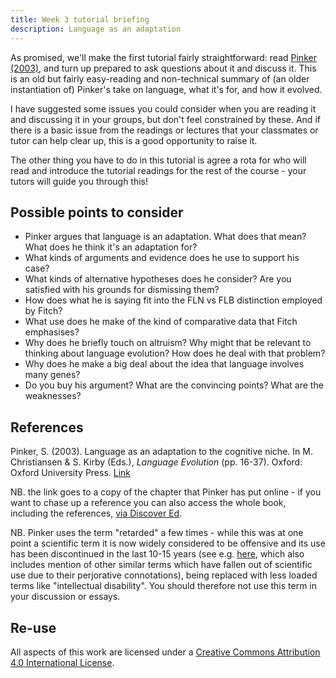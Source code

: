 ```yaml
---
title: Week 3 tutorial briefing
description: Language as an adaptation
---
```


As promised, we'll make the first tutorial fairly straightforward: read [Pinker (2003)](https://stevenpinker.com/files/pinker/files/language_evolution.pdf), and turn up prepared to ask questions about it and discuss it. This is an old but fairly easy-reading and non-technical summary of (an older instantiation of) Pinker's take on language, what it's for, and how it evolved.

I have suggested some issues you could consider when you are reading it and discussing it in your groups, but don't feel constrained by these. And if there is a basic issue from the readings or lectures that your classmates or tutor can help clear up, this is a good opportunity to raise it.

The other thing you have to do in this tutorial is agree a rota for who will read and introduce the tutorial readings for the rest of the course - your tutors will guide you through this!

## Possible points to consider

- Pinker argues that language is an adaptation. What does that mean? What does he think it's an adaptation for?
- What kinds of arguments and evidence does he use to support his case?
- What kinds of alternative hypotheses does he consider? Are you satisfied with his grounds for dismissing them?
- How does what he is saying fit into the FLN vs FLB distinction employed by Fitch? 
- What use does he make of the kind of comparative data that Fitch emphasises?
- Why does he briefly touch on altruism? Why might that be relevant to thinking about language evolution? How does he deal with that problem?
- Why does he make a big deal about the idea that language involves many genes?
- Do you buy his argument? What are the convincing points? What are the weaknesses?

## References

Pinker, S. (2003). Language as an adaptation to the cognitive niche. In M. Christiansen & S. Kirby (Eds.), *Language Evolution* (pp. 16-37). Oxford: Oxford University Press. [Link](https://stevenpinker.com/files/pinker/files/language_evolution.pdf)

NB. the link goes to a copy of the chapter that Pinker has put online - if you want to chase up a reference you can also access the whole book, including the references, [via Discover Ed](https://discovered.ed.ac.uk/permalink/44UOE_INST/1viuo5v/cdi_proquest_miscellaneous_37697167).

NB. Pinker uses the term "retarded" a few times - while this was at one point a scientific term it is now widely considered to be offensive and its use has been discontinued in the last 10-15 years (see e.g. [here](https://en.wikipedia.org/wiki/Retard_(pejorative)), which also includes mention of other similar terms which have fallen out of scientific use due to their perjorative connotations), being replaced with less loaded terms like "intellectual disability". You should therefore not use this term in your discussion or essays.

## Re-use

All aspects of this work are licensed under a [Creative Commons Attribution 4.0 International License](http://creativecommons.org/licenses/by/4.0/).
